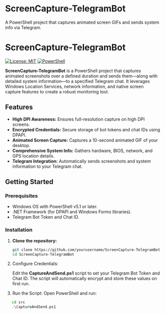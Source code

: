 # ScreenCapture-TelegramBot
A PowerShell project that captures animated screen GIFs and sends system info via Telegram.


# ScreenCapture-TelegramBot

[![License: MIT](https://img.shields.io/badge/License-MIT-yellow.svg)](LICENSE)
[![PowerShell](https://img.shields.io/badge/PowerShell-v5.1%2B-blue.svg)](https://docs.microsoft.com/en-us/powershell/)

**ScreenCapture-TelegramBot** is a PowerShell project that captures animated screenshots over a defined duration and sends them—along with detailed system information—to a specified Telegram chat. It leverages Windows Location Services, network information, and native screen capture features to create a robust monitoring tool.

## Features

- **High DPI Awareness:** Ensures full-resolution capture on high DPI screens.
- **Encrypted Credentials:** Secure storage of bot tokens and chat IDs using DPAPI.
- **Animated Screen Capture:** Captures a 10-second animated GIF of your desktop.
- **Comprehensive System Info:** Gathers hardware, BIOS, network, and GPS location details.
- **Telegram Integration:** Automatically sends screenshots and system information to your Telegram chat.

## Getting Started

### Prerequisites

- Windows OS with PowerShell v5.1 or later.
- .NET Framework (for DPAPI and Windows Forms libraries).
- Telegram Bot Token and Chat ID.

### Installation

1. **Clone the repository:**

   ```bash
   git clone https://github.com/yourusername/ScreenCapture-TelegramBot.git
   cd ScreenCapture-TelegramBot
2. Configure Credentials:

   Edit the **CaptureAndSend.ps1** script to set your Telegram Bot Token and Chat ID. The script will automatically encrypt and 
   store these values on first run.

4. Run the Script:
   Open PowerShell and run:

```bash
   cd src
   .\CaptureAndSend.ps1
